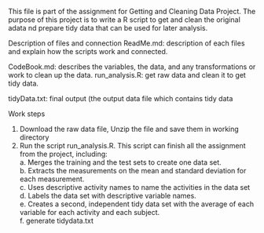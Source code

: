 This file is part of the assignment for Getting and Cleaning Data Project. The purpose of this project is to write a R script to get and clean the original adata nd prepare tidy data that can be used for later analysis.

Description of files and connection
ReadMe.md: description of each files and explain how the scripts work and connected.
<p>CodeBook.md: describes the variables, the data, and any transformations or work to clean up the data.
run_analysis.R: get raw data and clean it to get tidy data.</p>
tidyData.txt: final output (the output data file which contains tidy data

Work steps
1. Download the raw data file, Unzip the file and save them in working directory                                               
2. Run the script run_analysis.R. This script can finish all the assignment from the project, including:                                                                         
a. Merges the training and the test sets to create one data set.                                                                                        
b. Extracts the measurements on the mean and standard deviation for each measurement.                                                                                                  
c. Uses descriptive activity names to name the activities in the data set                                                                      
d. Labels the data set with descriptive variable names.                                                      
e. Creates a second, independent tidy data set with the average of each variable for each activity and each subject.                                          
f. generate tidydata.txt                                                                                 
